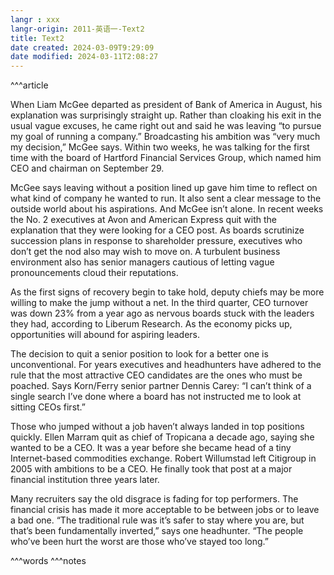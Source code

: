 ```yaml
---
langr : xxx
langr-origin: 2011-英语一-Text2
title: Text2
date created: 2024-03-09T9:29:09
date modified: 2024-03-11T2:08:27
---
```


^^^article

When Liam McGee departed as president of Bank of America in August, his explanation was surprisingly straight up. Rather than cloaking his exit in the usual vague excuses, he came right out and said he was leaving “to pursue my goal of running a company.” Broadcasting his ambition was “very much my decision,” McGee says. Within two weeks, he was talking for the first time with the board of Hartford Financial Services Group, which named him CEO and chairman on September 29.

McGee says leaving without a position lined up gave him time to reflect on what kind of company he wanted to run. It also sent a clear message to the outside world about his aspirations. And McGee isn’t alone. In recent weeks the No. 2 executives at Avon and American Express quit with the explanation that they were looking for a CEO post. As boards scrutinize succession plans in response to shareholder pressure, executives who don’t get the nod also may wish to move on. A turbulent business environment also has senior managers cautious of letting vague pronouncements cloud their reputations.

As the first signs of recovery begin to take hold, deputy chiefs may be more willing to make the jump without a net. In the third quarter, CEO turnover was down 23% from a year ago as nervous boards stuck with the leaders they had, according to Liberum Research. As the economy picks up, opportunities will abound for aspiring leaders.

The decision to quit a senior position to look for a better one is unconventional. For years executives and headhunters have adhered to the rule that the most attractive CEO candidates are the ones who must be poached. Says Korn/Ferry senior partner Dennis Carey: “I can’t think of a single search I’ve done where a board has not instructed me to look at sitting CEOs first.”

Those who jumped without a job haven’t always landed in top positions quickly. Ellen Marram quit as chief of Tropicana a decade ago, saying she wanted to be a CEO. It was a year before she became head of a tiny Internet-based commodities exchange. Robert Willumstad left Citigroup in 2005 with ambitions to be a CEO. He finally took that post at a major financial institution three years later.

Many recruiters say the old disgrace is fading for top performers. The financial crisis has made it more acceptable to be between jobs or to leave a bad one. “The traditional rule was it’s safer to stay where you are, but that’s been fundamentally inverted,” says one headhunter. “The people who’ve been hurt the worst are those who’ve stayed too long.”




^^^words
^^^notes
